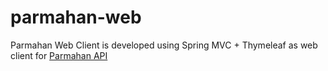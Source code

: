 # parmahan-web
Parmahan Web Client is developed using Spring MVC + Thymeleaf as web client for <a href="https://github.com/andryanstgkr/parmahan">Parmahan API</a>
